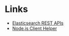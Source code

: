 # Links
* [Elasticsearch REST APIs](https://www.elastic.co/guide/en/elasticsearch/reference/current/rest-apis.html)
* [Node.js Client Helper](https://www.elastic.co/guide/en/elasticsearch/client/javascript-api/current/client-helpers.html)
